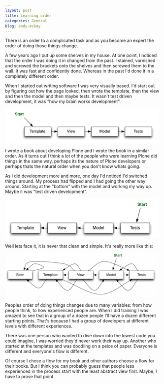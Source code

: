 ```yaml
---
layout: post
title: Learning order
categories: General
blog: andy-mckay
---
```


There is an order to a complicated task and as you become an expert the order of doing those things change.

A few years ago I put up some shelves in my house. At one point, I noticed that the order I was doing it in changed from the past. I stained, varnished and screwed the brackets onto the shelves and then screwed them to the wall. It was fast and confidently done. Whereas in the past I'd done it in a completely different order.

When I started out writing software I was very visually based. I'd start out by figuring out how the page looked, then wrote the template, then the view and then the model and then maybe tests. It wasn't test driven development, it was "how my brain works development".

<img src="/files/order-before.png">

I wrote a book about developing Plone and I wrote the book in a similar order. As it turns out I think a lot of the people who were learning Plone did things in the same way, perhaps its the nature of Plone developers or perhaps thats the natural order when you don't know whats going.

As I did development more and more, one day I'd noticed I'd switched things around. My process had flipped and I had going the other way around. Starting at the "bottom" with the model and working my way up. Maybe it was "test driven development".

<img src="/files/order-next.png">

Well lets face it, it is never that clean and simple. It's really more like this:

<img src="/files/order-after.png">

Peoples order of doing things changes due to many variables: from how people think, to how experienced people are. When I did training I was amazed to see that in a group of a dozen people I'll have a dozen different starting points. That's because I had a group of developers at different levels with different experiences.

There was one person who wanted to dive down into the lowest code you could imagine, I was worried they'd never work their way up. Another who started at the templates and was doodling on a peice of paper. Everyone is different and everyone's flow is different.

Of course I chose a flow for my book and other authors choose a flow for their books. But I think you can probably guess that people less experienced in the process start with the least abstract view first. Maybe, I have to prove that point.
